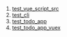1. <a href="test_vue_script_src.md">test_vue_script_src</a>
2. <a href="test_cli.md">test_cli</a>
3. <a href="test_todo_app.md">test_todo_app</a>
4. <a href="test_todo_app_vuex.md">test_todo_app_vuex</a>